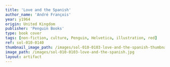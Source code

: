 ```yaml
---
title: 'Love and the Spanish'
author_name: 'André François'
year: y1964
origin: United Kingdom
publisher: 'Penguin Books'
type: book cover
tags: [non-fiction, culture, Penguin, Helvetica, illustration, red]
ref: sol-010-0140
thumbnail_image_path: /images/sol-010-0103-love-and-the-spanish-thumbnail.jpg
image_path: /images/sol-010-0103-love-and-the-spanish.jpg
layout: artifact
---
```

